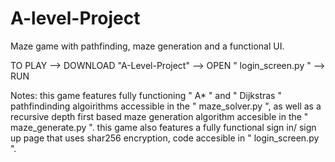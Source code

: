 # A-level-Project
Maze game with pathfinding, maze generation and a functional UI.

TO PLAY --> DOWNLOAD "A-Level-Project" --> OPEN " login_screen.py " --> RUN

Notes: this game features fully functioning " A* " and " Dijkstras " pathfindinding algoirithms accessible in the " maze_solver.py ", as well as a recursive depth first based maze generation algorithm accesible in the " maze_generate.py ". this game also features a fully functional sign in/ sign up page that uses shar256 encryption, code accesible in " login_screen.py ".
